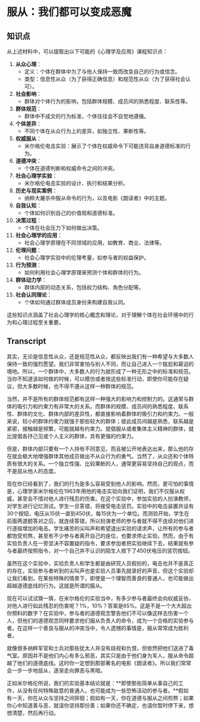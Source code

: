 # 服从：我们都可以变成恶魔

## 知识点

从上述材料中，可以提取出以下可能的《心理学及应用》课程知识点：

1. **从众心理**：
   * 定义：个体在群体中为了与他人保持一致而改变自己的行为或信念。
   * 类型：信息性从众（为了获得正确信息）和规范性从众（为了获得社会认可）。
2. **社会影响**：
   * 群体对个体行为的影响，包括群体规模、成员间的熟悉程度、联系性等。
3. **群体规范**：
   * 群体中不成文的行为标准，个体往往会不自觉地遵循。
4. **个体差异**：
   * 不同个体在从众行为上的差异，如独立性、果断性等。
5. **权威服从**：
   * 米尔格伦电击实验：展示了个体在权威命令下可能违背自身道德标准的行为。
6. **道德冲突**：
   * 个体在道德判断和权威命令之间的冲突。
7. **社会心理学实验**：
   * 米尔格伦电击实验的设计、执行和结果分析。
8. **历史与现实案例**：
   * 纳粹大屠杀中服从命令的行为，以及电影《朗读者》中的主题。
9. **自我认知**：
   * 个体如何识别自己的价值观和道德标准。
10. **决策过程**：
    * 个体在社会压力下如何做出决策。
11. **社会心理学的应用**：
    * 社会心理学原理在不同领域的应用，如教育、商业、法律等。
12. **伦理问题**：
    * 社会心理学实验中的伦理考量，如参与者的权益保护。
13. **行为预测**：
    * 如何利用社会心理学原理来预测个体和群体的行为。
14. **群体动力学**：
    * 群体内部的动态关系，包括权力结构、角色分配等。
15. **社会认同理论**：
    * 个体如何通过群体成员身份来构建自我认同。

这些知识点涵盖了社会心理学的核心概念和理论，对于理解个体在社会环境中的行为和心理过程至关重要。

## Transcript

其实，无论是信息性从众，还是规范性从众，都反映出我们有一种希望与大多数人保持一致的强烈愿望。我们非常害怕与别人不同，而让自己进入一个尴尬和窘迫的境地。所以，一个群体中，大多数人的行为就形成了一种无形之中的标准和规范。当你不知道该如何做的时候，可以模仿或者按这些标准行动，即使你可能存在疑议，但大多数时候，也不得不遵从这样一种群体的规范。

当然，并不是所有的群体规范都有这样一种强大的影响力和控制力的。这通常与群体的吸引力和约束力有非常大的关系。而群体的规模、成员间的熟悉程度、联系性、群体的文化、群体内部的差异性，都直接影响着群体的吸引力和约束力。一般来说，较小的群体约束力就强于那些较大的群体；彼此成员间越是熟悉，联系越是紧密，接触越是频繁，可能就越有约束力。提倡服从或者集体主义精神的群体，就比提倡各抒己见或个人主义的群体，具有更强的约束力。

但是，群体内部只要有一个人持有不同意见，而且被公开地表达出来，那么他的存在就会极大地增强群体其他成员做出不从众行为的勇气。当然了，从众还和个体特质有很大的关系。一个独立性强、比较果断的人，通常更容易坚持自己的观点，而不是屈从他人的态度。

现在你已经看到了，我们的行为是多么容易受到他人的影响。然而，更可怕的事情是，心理学家米尔格伦在1963年用他的电击实验向我们证明，我们不仅服从权威，甚至会不惜对他人进行残忍的伤害。在这个实验中，参加实验的人扮演教师，对学生进行记忆测试。学生一旦答错，将接受电击惩罚。实验中的电击装置共设有30个按钮，电压从15伏一直到450伏，每15伏为一个单位。而测验开始，学生在前面两道题答对之后，就连续答错，所以扮演老师的参与者就不得不连续对他们进行逐级增加的电击。学生痛苦的尖叫声和希望退出实验的请求声，让所有的参与者都饱受煎熬，甚至有不少参与者离开自己的座位，也要求停止实验。然而，由于有实验负责人在一旁坚决不容置疑的指令，要求参加者把实验继续下去，结果就有参与者最终按照指令，对一个自己并不认识的陌生人按下了450伏电压的惩罚按钮。

虽然在这个实验中，实验负责人和学生都是由研究人员假扮的，电击也并不是真正的存在，实验参与者听到的尖叫声也是实验人员事先就录好的声音，但这个实验却让我们看到，在某些特殊的情景下，即使是一个理智而善良的普通人，也可能做出超越道德底线的行为。这就是所谓的服从。

现在可以试试猜一猜，在米尔格伦的实验当中，有多少参与者最终会向权威妥协，对他人进行如此残忍的伤害呢？1%，10%？答案是65%。这是不是一个大大超出你预料的数字？在实验中，参与者的道德观念警告他们不可以像这样去伤害一个人，但他们的道德观念同样要求他们服从负责人的命令，成为一个合格的实验参与者。在这样一个善良与服从的冲突当中，令人遗憾的事情是，服从常常成为胜利者。

就像很多纳粹军官和士兵对那些犹太人并没有歧视和仇恨，但依然把他们送进了毒气室。原因并不是他们内心有多么邪恶，其实只是由于他们身为军人，服从命令超越了他们的道德底线。这时你一定想到那部著名的电影《朗读者》。所以我们常常会一步一步地屈从，逐渐走向罪恶与黑暗。

正如米尔格伦所说，我们的实验基本结论就是：**即使那些简单从事自己的工作，从没有任何特殊敌意的普通人，也可能成为一些恐怖活动的参与者。**假如有一天，你在从众与坚持之间徘徊；假如有一天，你在道德与服从之间煎熬；如果你心中知道善与恶，就请你坚持那份善；如果你还不确定，也请你暂时停下来，想想清楚，然后再行动。
